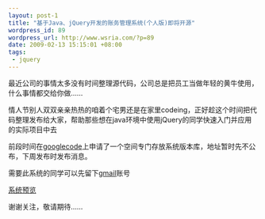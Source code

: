 ```yaml
--- 
layout: post-1
title: "基于Java、jQuery开发的账务管理系统(个人版)即将开源"
wordpress_id: 89
wordpress_url: http://www.wsria.com/?p=89
date: 2009-02-13 15:15:01 +08:00
tags: 
 - jquery
---
```

最近公司的事情太多没有时间整理源代码，公司总是把员工当做年轻的黄牛使用，什么事情都交给你做……

情人节别人双双亲亲热热的咱着个宅男还是在家里codeing，正好趁这个时间把代码整理发布给大家，帮助那些想在java环境中使用jQuery的同学快速入门并应用的实际项目中去

前段时间在<a title="googlecode" href="http://www.googlecode.com" target="_blank">googlecode</a>上申请了一个空间专门存放系统版本库，地址暂时先不公布，下周发布时发布消息。

需要此系统的同学可以先留下<a href="http://www.gmail.com" target="_blank">gmail</a>账号

<a title="预览系统截图" href="http://www.wsria.com/archives/73" target="_blank">系统预览</a>

谢谢关注，敬请期待……
